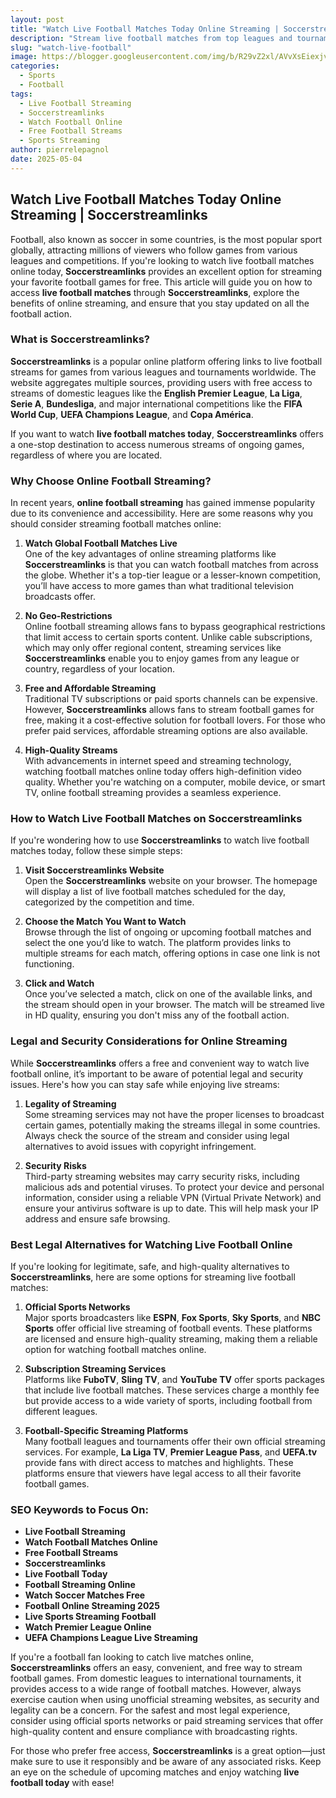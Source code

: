 ```yaml
---
layout: post
title: "Watch Live Football Matches Today Online Streaming | Soccerstreamlinks"
description: "Stream live football matches from top leagues and tournaments with Soccerstreamlinks. Enjoy free online football streaming today, including Premier League, UEFA Champions League, and more!"
slug: "watch-live-football"
image: https://blogger.googleusercontent.com/img/b/R29vZ2xl/AVvXsEiexjvbHdD86KxgGh5wKg4vF4p0h3rQKXS-yS0EosE5vKZC9ZM1oakb5cC4bxR6aWELWeWK6E4RdIT-WCVdHPs1F6CmjlMIb_caUx5IvVkBUrbnudO0UYv810xFrPOz5KsT3NjD__irbSShV5Juz_64eTBYy-xaqzlllTsRzmzK-kbSXAlBTWTg7jUHxpo/s225/football%20live.png
categories: 
  - Sports
  - Football
tags:
  - Live Football Streaming
  - Soccerstreamlinks
  - Watch Football Online
  - Free Football Streams
  - Sports Streaming
author: pierrelepagnol
date: 2025-05-04
---
```


## Watch Live Football Matches Today Online Streaming | Soccerstreamlinks

Football, also known as soccer in some countries, is the most popular sport globally, attracting millions of viewers who follow games from various leagues and competitions. If you're looking to watch live football matches online today, **Soccerstreamlinks** provides an excellent option for streaming your favorite football games for free. This article will guide you on how to access **live football matches** through **Soccerstreamlinks**, explore the benefits of online streaming, and ensure that you stay updated on all the football action.

### What is Soccerstreamlinks?

**Soccerstreamlinks** is a popular online platform offering links to live football streams for games from various leagues and tournaments worldwide. The website aggregates multiple sources, providing users with free access to streams of domestic leagues like the **English Premier League**, **La Liga**, **Serie A**, **Bundesliga**, and major international competitions like the **FIFA World Cup**, **UEFA Champions League**, and **Copa América**.

If you want to watch **live football matches today**, **Soccerstreamlinks** offers a one-stop destination to access numerous streams of ongoing games, regardless of where you are located.

### Why Choose Online Football Streaming?

In recent years, **online football streaming** has gained immense popularity due to its convenience and accessibility. Here are some reasons why you should consider streaming football matches online:

1. **Watch Global Football Matches Live**  
   One of the key advantages of online streaming platforms like **Soccerstreamlinks** is that you can watch football matches from across the globe. Whether it's a top-tier league or a lesser-known competition, you’ll have access to more games than what traditional television broadcasts offer.

2. **No Geo-Restrictions**  
   Online football streaming allows fans to bypass geographical restrictions that limit access to certain sports content. Unlike cable subscriptions, which may only offer regional content, streaming services like **Soccerstreamlinks** enable you to enjoy games from any league or country, regardless of your location.

3. **Free and Affordable Streaming**  
   Traditional TV subscriptions or paid sports channels can be expensive. However, **Soccerstreamlinks** allows fans to stream football games for free, making it a cost-effective solution for football lovers. For those who prefer paid services, affordable streaming options are also available.

4. **High-Quality Streams**  
   With advancements in internet speed and streaming technology, watching football matches online today offers high-definition video quality. Whether you're watching on a computer, mobile device, or smart TV, online football streaming provides a seamless experience.

### How to Watch Live Football Matches on Soccerstreamlinks

If you're wondering how to use **Soccerstreamlinks** to watch live football matches today, follow these simple steps:

1. **Visit Soccerstreamlinks Website**  
   Open the **Soccerstreamlinks** website on your browser. The homepage will display a list of live football matches scheduled for the day, categorized by the competition and time.

2. **Choose the Match You Want to Watch**  
   Browse through the list of ongoing or upcoming football matches and select the one you’d like to watch. The platform provides links to multiple streams for each match, offering options in case one link is not functioning.

3. **Click and Watch**  
   Once you’ve selected a match, click on one of the available links, and the stream should open in your browser. The match will be streamed live in HD quality, ensuring you don't miss any of the football action.

### Legal and Security Considerations for Online Streaming

While **Soccerstreamlinks** offers a free and convenient way to watch live football online, it’s important to be aware of potential legal and security issues. Here's how you can stay safe while enjoying live streams:

1. **Legality of Streaming**  
   Some streaming services may not have the proper licenses to broadcast certain games, potentially making the streams illegal in some countries. Always check the source of the stream and consider using legal alternatives to avoid issues with copyright infringement.

2. **Security Risks**  
   Third-party streaming websites may carry security risks, including malicious ads and potential viruses. To protect your device and personal information, consider using a reliable VPN (Virtual Private Network) and ensure your antivirus software is up to date. This will help mask your IP address and ensure safe browsing.

### Best Legal Alternatives for Watching Live Football Online

If you're looking for legitimate, safe, and high-quality alternatives to **Soccerstreamlinks**, here are some options for streaming live football matches:

1. **Official Sports Networks**  
   Major sports broadcasters like **ESPN**, **Fox Sports**, **Sky Sports**, and **NBC Sports** offer official live streaming of football events. These platforms are licensed and ensure high-quality streaming, making them a reliable option for watching football matches online.

2. **Subscription Streaming Services**  
   Platforms like **FuboTV**, **Sling TV**, and **YouTube TV** offer sports packages that include live football matches. These services charge a monthly fee but provide access to a wide variety of sports, including football from different leagues.

3. **Football-Specific Streaming Platforms**  
   Many football leagues and tournaments offer their own official streaming services. For example, **La Liga TV**, **Premier League Pass**, and **UEFA.tv** provide fans with direct access to matches and highlights. These platforms ensure that viewers have legal access to all their favorite football games.

### SEO Keywords to Focus On:
- **Live Football Streaming**
- **Watch Football Matches Online**
- **Free Football Streams**
- **Soccerstreamlinks**
- **Live Football Today**
- **Football Streaming Online**
- **Watch Soccer Matches Free**
- **Football Online Streaming 2025**
- **Live Sports Streaming Football**
- **Watch Premier League Online**
- **UEFA Champions League Live Streaming**


If you're a football fan looking to catch live matches online, **Soccerstreamlinks** offers an easy, convenient, and free way to stream football games. From domestic leagues to international tournaments, it provides access to a wide range of football matches. However, always exercise caution when using unofficial streaming websites, as security and legality can be a concern. For the safest and most legal experience, consider using official sports networks or paid streaming services that offer high-quality content and ensure compliance with broadcasting rights.

For those who prefer free access, **Soccerstreamlinks** is a great option—just make sure to use it responsibly and be aware of any associated risks. Keep an eye on the schedule of upcoming matches and enjoy watching **live football today** with ease!
